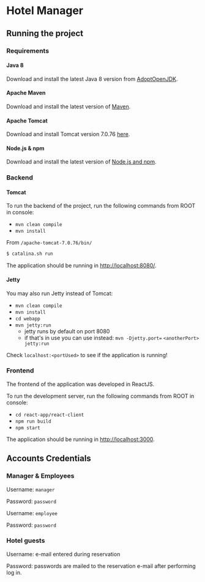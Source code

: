 # Hotel Manager

## Running the project

### Requirements

#### Java 8

Download and install the latest Java 8 version from [AdoptOpenJDK](https://adoptopenjdk.net/?variant=openjdk8).

#### Apache Maven

Download and install the latest version of [Maven](https://maven.apache.org/).

#### Apache Tomcat

Download and install Tomcat version 7.0.76 [here](https://archive.apache.org/dist/tomcat/tomcat-7/v7.0.76/).

#### Node.js & npm

Download and install the latest version of [Node.js and npm](https://docs.npmjs.com/downloading-and-installing-node-js-and-npm).

### Backend

#### Tomcat

To run the backend of the project, run the following commands from ROOT in console:
- `mvn clean compile`
- `mvn install`

From `/apache-tomcat-7.0.76/bin/`
```bash
$ catalina.sh run
```

The application should be running in [http://localhost:8080/](http://localhost:8080).

#### Jetty

You may also run Jetty instead of Tomcat:
- `mvn clean compile`
- `mvn install`
- `cd webapp`
- `mvn jetty:run`
  - jetty runs by default on port 8080
  - if that's in use you can use instead:
    `mvn -Djetty.port=` `<anotherPort>` ` jetty:run`

Check `localhost:<portUsed>` to see if the application is running!

### Frontend

The frontend of the application was developed in ReactJS.

To run the development server, run the following commands from ROOT in console:
- `cd react-app/react-client`
- `npm run build`
- `npm start`

The application should be running in [http://localhost:3000](http://localhost:3000).

## Accounts Credentials

### Manager & Employees

Username: `manager`

Password: `password`




Username: `employee`

Password: `password`

### Hotel guests

Username: e-mail entered during reservation

Password: passwords are mailed to the reservation e-mail after performing log in.
